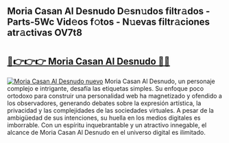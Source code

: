 ## Moria Casan Al Desnudo D𝚎sn𝚞dos filtr𝚊dos - Parts-5Wc Vid𝚎os f𝚘tos - N𝚞evas filtr𝚊ciones atr𝚊ctivas OV7t8

# <h2><a href="http://mbcjma.tromn.icu/?c=Moria+Casan+Al+Desnudo">🔗👉👉👉 Moria Casan Al Desnudo 🔗🔗</a></h2>

[![Moria Casan Al Desnudo nuevo](https://i.imgur.com/pEAQMta.gif)](http://mbcjma.tromn.icu/?c=Moria+Casan+Al+Desnudo)
Moria Casan Al Desnudo, un personaje complejo e intrigante, desafía las etiquetas simples. Su enfoque poco ortodoxo para construir una personalidad web ha magnetizado y ofendido a los observadores, generando debates sobre la expresión artística, la privacidad y las complejidades de las sociedades virtuales. A pesar de la ambigüedad de sus intenciones, su huella en los medios digitales es imborrable. Con un espíritu inquebrantable y un atractivo innegable, el alcance de Moria Casan Al Desnudo en el universo digital es ilimitado.
